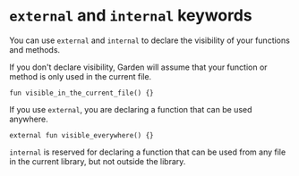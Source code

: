 # `external` and `internal` keywords

You can use `external` and `internal` to declare the visibility of
your functions and methods.

If you don't declare visibility, Garden will assume that your function
or method is only used in the current file.

```
fun visible_in_the_current_file() {}
```

If you use `external`, you are declaring a function that can be used
anywhere.

```
external fun visible_everywhere() {}
```

`internal` is reserved for declaring a function that can be used
from any file in the current library, but not outside the library.
